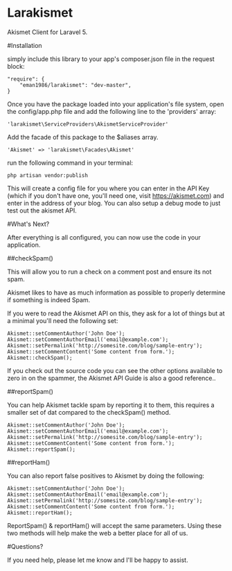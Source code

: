 # Larakismet

Akismet Client for Laravel 5.

#Installation

simply include this library to your app's composer.json file in the request block:

    "require": {
        "eman1986/larakismet": "dev-master",
    }

Once you have the package loaded into your application's file system, open the config/app.php file and add the following line to the 'providers' array:

    'larakismet\ServiceProviders\AkismetServiceProvider'

Add the facade of this package to the $aliases array.    

    'Akismet' => 'larakismet\Facades\Akismet'

run the following command in your terminal:

    php artisan vendor:publish

This will create a config file for you where you can enter in the API Key (which if you don't have one, you'll need one, visit https://akismet.com)
and enter in the address of your blog. You can also setup a debug mode to just test out the akismet API.

#What's Next?

After everything is all configured, you can now use the code in your application.

##checkSpam()

This will allow you to run a check on a comment post and ensure its not spam.

Akismet likes to have as much information as possible to properly determine if something is indeed Spam.

 If you were to read the Akismet API on this, they ask for a lot of things but at a minimal you'll need the following set:

    Akismet::setCommentAuthor('John Doe');
    Akismet::setCommentAuthorEmail('email@example.com');
    Akismet::setPermalink('http://somesite.com/blog/sample-entry');
    Akismet::setCommentContent('Some content from form.');
    Akismet::checkSpam();

If you check out the source code you can see the other options available to zero in on the spammer, the Akismet API Guide is also a good reference..

##reportSpam()

You can help Akismet tackle spam by reporting it to them, this requires a smaller set of dat compared to the checkSpam() method.

    Akismet::setCommentAuthor('John Doe');
    Akismet::setCommentAuthorEmail('email@example.com');
    Akismet::setPermalink('http://somesite.com/blog/sample-entry');
    Akismet::setCommentContent('Some content from form.');
    Akismet::reportSpam();

##reportHam()

You can also report false positives to Akismet by doing the following:

    Akismet::setCommentAuthor('John Doe');
    Akismet::setCommentAuthorEmail('email@example.com');
    Akismet::setPermalink('http://somesite.com/blog/sample-entry');
    Akismet::setCommentContent('Some content from form.');
    Akismet::reportHam();
    
ReportSpam() & reportHam() will accept the same parameters. Using these two methods will help make the web a better place for all of us.

#Questions?

If you need help, please let me know and I'll be happy to assist.